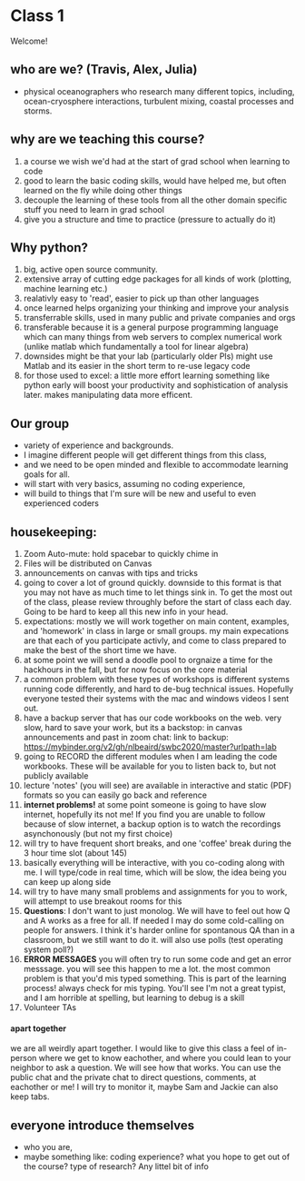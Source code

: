 # Class 1

Welcome!

## who are we? (Travis, Alex, Julia)
- physical oceanographers who research many different topics, including, ocean-cryosphere interactions, turbulent mixing, coastal processes and storms.

## why are we teaching this course?
1. a course we wish we'd had at the start of grad school when learning to code
1. good to learn the basic coding skills, would have helped me, but often learned on the fly while doing other things
1. decouple the learning of these tools from all the other domain specific stuff you need to learn in grad school
1. give you a structure and time to practice (pressure to actually do it)

## Why python? 
1. big, active open source community. 
1. extensive array of cutting edge packages for all kinds of work (plotting, machine learning etc.)
1. realativly easy to 'read', easier to pick up than other languages
1. once learned helps organizing your thinking and improve your analysis
1. transferrable skills, used in many public and private companies and orgs
1. transferable because it is a general purpose programming language which can many things from web servers to complex numerical work (unlike matlab which fundamentally a tool for linear algebra)
1. downsides might be that your lab (particularly older PIs) might use Matlab and its easier in the short term to re-use legacy code 
1. for those used to excel: a little more effort learning something like python early will boost your productivity and sophistication of analysis later. makes manipulating data more efficent.

## Our group
* variety of experience and backgrounds. 
* I imagine different people will get different things from this class, 
* and we need to be open minded and flexible to accommodate learning goals for all. 
* will start with very basics, assuming no coding experience,
* will build to things that I'm sure will be new and useful to even experienced coders


## housekeeping: 
1. Zoom Auto-mute: hold spacebar to quickly chime in
1. Files will be distributed on Canvas
1. announcements on canvas with tips and tricks
1. going to cover a lot of ground quickly. downside to this format is that you may not have as much time to let things sink in. To get the most out of the class, please review throughly before the start of class each day. Going to be hard to keep all this new info in your head.
1. expectations: mostly we will work together on main content, examples, and 'homework' in class in large or small groups. my main expecations are that each of you participate activly, and come to class prepared to make the best of the short time we have. 
1. at some point we will send a doodle pool to orgnaize a time for the hackhours in the fall, but for now focus on the core material 
1. a common problem with these types of workshops is different systems running code differently, and hard to de-bug technical issues. Hopefully everyone tested their systems with the mac and windows videos I sent out.
1. have a backup server that has our code workbooks on the web. very slow, hard to save your work, but its a backstop: in canvas announcements and past in zoom chat: link to backup: https://mybinder.org/v2/gh/nlbeaird/swbc2020/master?urlpath=lab
1. going to RECORD the different modules when I am leading the code workbooks. These will be available for you to listen back to, but not publicly available
1. lecture 'notes' (you will see) are available in interactive and static (PDF) formats so you can easily go back and reference
1. **internet problems!** at some point someone is going to have slow internet, hopefully its not me! If you find you are unable to follow because of slow internet, a backup option is to watch the recordings asynchonously (but not my first choice)
1. will try to have frequent short breaks, and one 'coffee' break during the 3 hour time slot (about 145)
1. basically everything will be interactive, with you co-coding along with me. I will type/code in real time, which will be slow, the idea being you can keep up along side
1. will try to have many small problems and assignments for you to work, will attempt to use breakout rooms for this  
1. **Questions**: I don't want to just monolog. We will have to feel out how Q and A works as a free for all. If needed I may do some cold-calling on people for answers. I think it's harder online for spontanous QA than in a classroom, but we still want to do it. will also use polls (test operating system poll?)
1. **ERROR MESSAGES** you will often try to run some code and get an error messsage. you will see this happen to me a lot. the most common problem is that you'd mis typed something. This is part of the learning process! always check for mis typing. You'll see I'm not a great typist, and I am horrible at spelling, but learning to debug is a skill
1. Volunteer TAs

#### apart together
we are all weirdly apart together. I would like to give this class a feel of in-person where we get to know eachother, and where you could lean to your neighbor to ask a question. We will see how that works. You can use the public chat and the private chat to direct questions, comments, at eachother or me! I will try to monitor it, maybe Sam and Jackie can also keep tabs. 

## everyone introduce themselves

* who you are, 
* maybe something like: coding experience? what you hope to get out of the course? type of research? Any littel bit of info